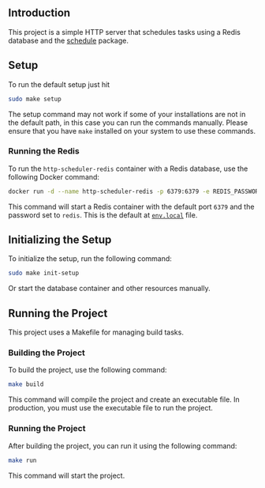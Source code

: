 ## Introduction

This project is a simple HTTP server that schedules tasks using a Redis database and the [schedule](https://github.com/Rfluid/scheduler) package.

## Setup

To run the default setup just hit

```bash
sudo make setup
```

The setup command may not work if some of your installations are not in the default path, in this case you can run the commands manually.
Please ensure that you have `make` installed on your system to use these commands.

### Running the Redis

To run the `http-scheduler-redis` container with a Redis database, use the following Docker command:

```bash
docker run -d --name http-scheduler-redis -p 6379:6379 -e REDIS_PASSWORD=redis redis
```

This command will start a Redis container with the default port `6379` and the password set to `redis`. This is the default at [`env.local`](./env.local) file.

## Initializing the Setup

To initialize the setup, run the following command:

```bash
sudo make init-setup
```

Or start the database container and other resources manually.

## Running the Project

This project uses a Makefile for managing build tasks.

### Building the Project

To build the project, use the following command:

```bash
make build
```

This command will compile the project and create an executable file. In production, you must use the executable file to run the project.

### Running the Project

After building the project, you can run it using the following command:

```bash
make run
```

This command will start the project.
